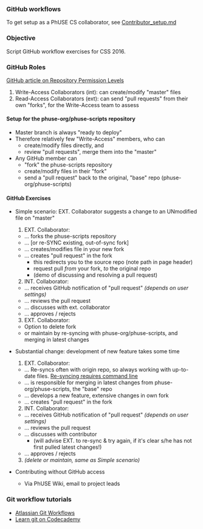 ### GitHub workflows

To get setup as a PhUSE CS collaborator, see [Contributor_setup.md](http://github.com/phuse-org/phuse-scripts/blob/master/docs/guides/Contributor_Setup.md)

### Objective

Script GitHub workflow exercises for CSS 2016.

### GitHub Roles

[GitHub article on Repository Permission Levels](http://help.github.com/articles/repository-permission-levels-for-an-organization/)

  1. Write-Access Collaborators (int): can create/modify "master" files
  2. Read-Access Collaborators (ext):  can send "pull requests" from their own "forks", for the Write-Access team to assess

#### Setup for the phuse-org/phuse-scripts repository

  * Master branch is always "ready to deploy"
  * Therefore relatively few "Write-Access" members, who can
    * create/modify files directly, and
    * review "pull requests", merge them into the "master"
  * Any GitHub member can 
    * "fork" the phuse-scripts repository
    * create/modify files in their "fork"
    * send a "pull request" back to the original, "base" repo (phuse-org/phuse-scripts)

#### GitHub Exercises

  * Simple scenario: EXT. Collaborator suggests a change to an UNmodified file on "master"
    1. EXT. Collaborator:
      * ... forks the phuse-scripts repository
      * ... [or re-SYNC existing, out-of-sync fork]
      * ... creates/modifies file in your new fork
      * ... creates "pull request" in the fork
        * this redirects you to the source repo (note path in page header)
        * request pull _from_ your fork, _to_ the original repo
        * (demo of discussing and resolving a pull request)
    2. INT. Collaborator:
      * ... receives GitHub notification of "pull request" _(depends on user settings)_
      * ... reviews the pull request
      * ... discusses with ext. collaborator
      * ... approves / rejects
    3. EXT. Collaborator:
      * Option to delete fork
      * or maintain by re-syncing with phuse-org/phuse-scripts, and merging in latest changes
  
  * Substantial change: development of new feature takes some time

    1. EXT. Collaborator:
      * ... Re-syncs often with origin repo, so always working with up-to-date files. [Re-syncing requires command line](https://help.github.com/articles/syncing-a-fork/)
      * ... is responsible for merging in latest changes from phuse-org/phuse-scripts, the "base" repo
      * ... develops a new feature, extensive changes in own fork
      * ... creates "pull request" in the fork
    2. INT. Collaborator:
      * ... receives GitHub notification of "pull request" _(depends on user settings)_
      * ... reviews the pull request
      * ... discusses with contributor
        * (will advise EXT. to re-sync & try again, if it's clear s/he has not first pulled latest changes!)
      * ... approves / rejects
    3. _(delete or maintain, same as Simple scenario)_

  * Contributing without GitHub access
    * Via PhUSE Wiki, email to project leads

### Git workflow tutorials

  * [Atlassian Git Workflows](http://www.atlassian.com/git/tutorials/comparing-workflows)
  * [Learn git on Codecademy](http://www.codecademy.com/learn/learn-git)
